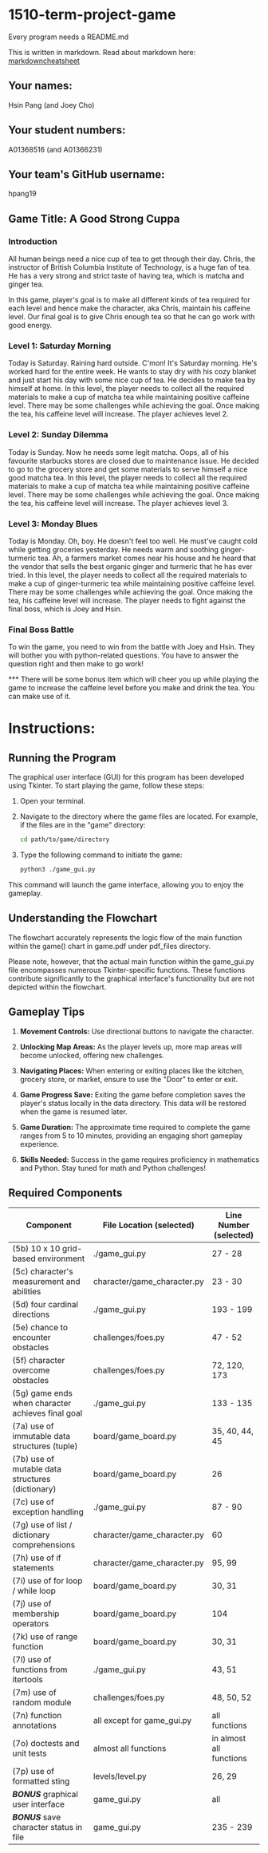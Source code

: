 # 1510-term-project-game

Every program needs a README.md

This is written in markdown. Read about markdown here: [markdowncheatsheet](https://www.markdownguide.org/cheat-sheet/)

## Your names:

Hsin Pang (and Joey Cho)

## Your student numbers:

A01368516 (and A01366231)

## Your team's GitHub username:

hpang19 



## Game Title: A Good Strong Cuppa

### Introduction
All human beings need a nice cup of tea to get through their day. Chris, the instructor of British Columbia 
Institute of Technology, is a huge fan of tea. He has a very strong and strict taste of having tea, which is
matcha and ginger tea. 

In this game, player's goal is to make all different kinds of tea required for each level
and hence make the character, aka Chris, maintain his caffeine level. Our final goal is to give Chris
enough tea so that he can go work with good energy.

### Level 1: Saturday Morning
Today is Saturday. Raining hard outside. C'mon! It's Saturday morning. He's worked hard for the entire week.
He wants to stay dry with his cozy blanket and just start his day with some nice cup of tea. 
He decides to make tea by himself at home. 
In this level, the player needs to collect all the required materials to make a cup of matcha tea while maintaining 
positive caffeine level.
There may be some challenges while achieving the goal.
Once making the tea, his caffeine level will increase. The player achieves level 2.

### Level 2: Sunday Dilemma
Today is Sunday. Now he needs some legit matcha. Oops, all of his favourite starbucks stores are closed due to
maintenance issue. He decided to go to the grocery store and get some materials to serve himself a nice good matcha tea.
In this level, the player needs to collect all the required materials to make a cup of matcha tea while maintaining 
positive caffeine level.
There may be some challenges while achieving the goal.
Once making the tea, his caffeine level will increase. The player achieves level 3.

### Level 3: Monday Blues
Today is Monday. Oh, boy. He doesn't feel too well. He must've caught cold while getting groceries yesterday.
He needs warm and soothing ginger-turmeric tea. Ah, a farmers market comes near his house and he heard that the vendor 
that sells the best organic ginger and turmeric that he has ever tried. 
In this level, the player needs to collect all the required materials to make a cup of ginger-turmeric tea while 
maintaining 
positive caffeine level.
There may be some challenges while achieving the goal.
Once making the tea, his caffeine level will increase. The player needs to fight against the final boss, which is 
Joey and Hsin.

### Final Boss Battle
To win the game, you need to win from the battle with Joey and Hsin. They will bother you with 
python-related questions. You have to answer the question right and then make to go work!

*** There will be some bonus item which will cheer you up while playing the game to increase the caffeine level 
before you make and drink the tea. You can make use of it.


# Instructions:

## Running the Program

The graphical user interface (GUI) for this program has been developed using Tkinter. To start playing the game, follow these steps:

1. Open your terminal.
2. Navigate to the directory where the game files are located. For example, if the files are in the "game" directory:

    ```bash
    cd path/to/game/directory
    ```

3. Type the following command to initiate the game:

    ```bash
    python3 ./game_gui.py
    ```

This command will launch the game interface, allowing you to enjoy the gameplay.

## Understanding the Flowchart

The flowchart accurately represents the logic flow of the main function within the game() chart in game.pdf under 
pdf_files directory. 

Please note, however, that the actual main function within the game_gui.py file encompasses numerous 
Tkinter-specific functions. These functions contribute significantly to the graphical interface's functionality but 
are not depicted within the flowchart.

## Gameplay Tips

1. **Movement Controls:** Use directional buttons to navigate the character.
   
2. **Unlocking Map Areas:** As the player levels up, more map areas will become unlocked, offering new challenges.

3. **Navigating Places:** When entering or exiting places like the kitchen, grocery store, or market, ensure to use 
   the "Door" to enter or exit.

4. **Game Progress Save:** Exiting the game before completion saves the player's status locally in the data 
   directory. This data will be restored when the game is resumed later.

5. **Game Duration:** The approximate time required to complete the game ranges from 5 to 10 minutes, providing an engaging short gameplay experience.

6. **Skills Needed:** Success in the game requires proficiency in mathematics and Python. Stay tuned for math and Python challenges!

## Required Components

| Component                                         | File Location (selected)    | Line Number (selected)  |
|---------------------------------------------------|-----------------------------|-------------------------|
| (5b) 10 x 10 grid-based environment               | ./game_gui.py               | 27 - 28                 |
| (5c) character's measurement and abilities        | character/game_character.py | 23 - 30                 |
| (5d) four cardinal directions                     | ./game_gui.py               | 193 - 199               |
| (5e) chance to encounter obstacles                | challenges/foes.py          | 47 - 52                 |
| (5f) character overcome obstacles                 | challenges/foes.py          | 72, 120, 173            |
| (5g) game ends when character achieves final goal | ./game_gui.py               | 133 - 135               |
| (7a) use of immutable data structures (tuple)     | board/game_board.py         | 35, 40, 44, 45          |
| (7b) use of mutable data structures (dictionary)  | board/game_board.py         | 26                      |
| (7c) use of exception handling                    | ./game_gui.py               | 87 - 90                 |
| (7g) use of list / dictionary comprehensions      | character/game_character.py | 60                      |
| (7h) use of if statements                         | character/game_character.py | 95, 99                  |
| (7i) use of for loop / while loop                 | board/game_board.py         | 30, 31                  |
| (7j) use of membership operators                  | board/game_board.py         | 104                     |
| (7k) use of range function                        | board/game_board.py         | 30, 31                  |
| (7l) use of functions from itertools              | ./game_gui.py               | 43, 51                  |
| (7m) use of random module                         | challenges/foes.py          | 48, 50, 52              |
| (7n) function annotations                         | all except for game_gui.py  | all functions           |
| (7o) doctests and unit tests                      | almost all functions        | in almost all functions |
| (7p) use of formatted sting                       | levels/level.py             | 26, 29                  |
| **_BONUS_** graphical user interface              | game_gui.py                 | all                     |
| **_BONUS_** save character status in file         | game_gui.py                 | 235 - 239               |
 
